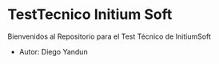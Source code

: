 # TestTecnico Initium Soft
Bienvenidos al Repositorio para el Test Técnico de InitiumSoft  

- Autor: Diego Yandun
